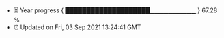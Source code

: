 - ⏳ Year progress { ████████████████████▁▁▁▁▁▁▁▁▁▁ } 67.28 %
- ⏰ Updated on Fri, 03 Sep 2021 13:24:41 GMT

